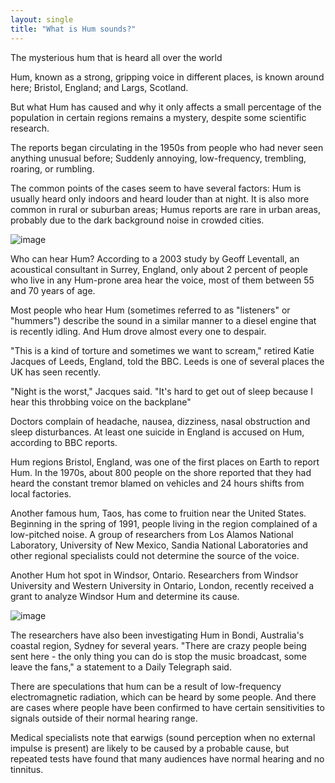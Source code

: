 ```yaml
---
layout: single
title: "What is Hum sounds?"
---
```


The mysterious hum that is heard all over the world

Hum, known as a strong, gripping voice in different places, is known around here; Bristol, England; and Largs, Scotland.

But what Hum has caused and why it only affects a small percentage of the population in certain regions remains a mystery, despite some scientific research.

The reports began circulating in the 1950s from people who had never seen anything unusual before; Suddenly annoying, low-frequency, trembling, roaring, or rumbling.

The common points of the cases seem to have several factors: Hum is usually heard only indoors and heard louder than at night. It is also more common in rural or suburban areas; Humus reports are rare in urban areas, probably due to the dark background noise in crowded cities.

![image](https://www.geek.com/wp-content/uploads/2015/04/planetsound-625x350.jpg)

Who can hear Hum?
According to a 2003 study by Geoff Leventall, an acoustical consultant in Surrey, England, only about 2 percent of people who live in any Hum-prone area hear the voice, most of them between 55 and 70 years of age.

Most people who hear Hum (sometimes referred to as "listeners" or "hummers") describe the sound in a similar manner to a diesel engine that is recently idling. And Hum drove almost every one to despair.

"This is a kind of torture and sometimes we want to scream," retired Katie Jacques of Leeds, England, told the BBC. Leeds is one of several places the UK has seen recently.

"Night is the worst," Jacques said. "It's hard to get out of sleep because I hear this throbbing voice on the backplane"

Doctors complain of headache, nausea, dizziness, nasal obstruction and sleep disturbances. At least one suicide in England is accused on Hum, according to BBC reports.

Hum regions
Bristol, England, was one of the first places on Earth to report Hum. In the 1970s, about 800 people on the shore reported that they had heard the constant tremor blamed on vehicles and 24 hours shifts from local factories.

Another famous hum, Taos, has come to fruition near the United States. Beginning in the spring of 1991, people living in the region complained of a low-pitched noise. A group of researchers from Los Alamos National Laboratory, University of New Mexico, Sandia National Laboratories and other regional specialists could not determine the source of the voice.

Another Hum hot spot in Windsor, Ontario. Researchers from Windsor University and Western University in Ontario, London, recently received a grant to analyze Windsor Hum and determine its cause.

![image](https://www.geek.com/wp-content/uploads/2015/04/planetsound-625x350.jpg)

The researchers have also been investigating Hum in Bondi, Australia's coastal region, Sydney for several years. "There are crazy people being sent here - the only thing you can do is stop the music broadcast, some leave the fans," a statement to a Daily Telegraph said.

There are speculations that hum can be a result of low-frequency electromagnetic radiation, which can be heard by some people. And there are cases where people have been confirmed to have certain sensitivities to signals outside of their normal hearing range.

Medical specialists note that earwigs (sound perception when no external impulse is present) are likely to be caused by a probable cause, but repeated tests have found that many audiences have normal hearing and no tinnitus.
